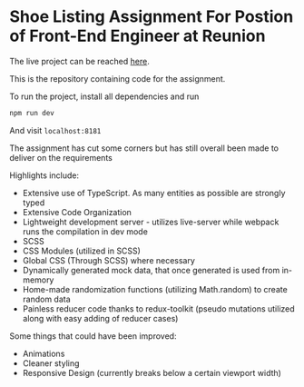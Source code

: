 # Shoe Listing Assignment For Postion of Front-End Engineer at Reunion

The live project can be reached [here](https://reunion-shoe-listing-assignment.surge.sh/).

This is the repository containing code for the assignment.

To run the project, install all dependencies and run

```bash
npm run dev
```

And visit `localhost:8181`

The assignment has cut some corners but has still overall been made to deliver on the requirements

Highlights include:

- Extensive use of TypeScript. As many entities as possible are strongly typed
- Extensive Code Organization
- Lightweight development server - utilizes live-server while webpack runs the compilation in dev mode
- SCSS
- CSS Modules (utilized in SCSS)
- Global CSS (Through SCSS) where necessary
- Dynamically generated mock data, that once generated is used from in-memory
- Home-made randomization functions (utilizing Math.random) to create random data
- Painless reducer code thanks to redux-toolkit (pseudo mutations utilized along with easy adding of reducer cases)

Some things that could have been improved:

- Animations
- Cleaner styling
- Responsive Design (currently breaks below a certain viewport width)
